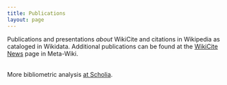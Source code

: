 ```yaml
---
title: Publications
layout: page
---
```


Publications and presentations *about* WikiCite and citations in Wikipedia as cataloged in Wikidata. Additional publications can be found at the [WikiCite News](https://meta.wikimedia.org/wiki/WikiCite/News) page in Meta-Wiki.

<table class="table display" id="works-about-wikicite"></table>

More bibliometric analysis [at Scholia](https://tools.wmflabs.org/scholia/topic/Q30035267).
